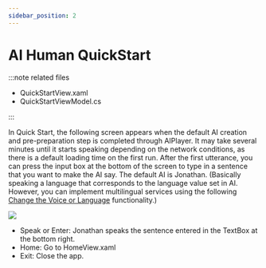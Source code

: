 ```yaml
---
sidebar_position: 2
---
```


# AI Human QuickStart

:::note related files

- QuickStartView.xaml
- QuickStartViewModel.cs

:::

In Quick Start, the following screen appears when the default AI creation and pre-preparation step is completed through AIPlayer. It may take several minutes until it starts speaking depending on the network conditions, as there is a default loading time on the first run. After the first utterance, you can press the input box at the bottom of the screen to type in a sentence that you want to make the AI say.  The default AI is Jonathan. (Basically speaking a language that corresponds to the language value set in AI. However, you can implement multilingual services using the following [Change the Voice or Language](#change-the-voice-or-language) functionality.)

<img src="/img/aihuman/windows/Jonathan_demo.png" />

- Speak or Enter: Jonathan speaks the sentence entered in the TextBox at the bottom right.
- Home: Go to HomeView.xaml
- Exit: Close the app.
